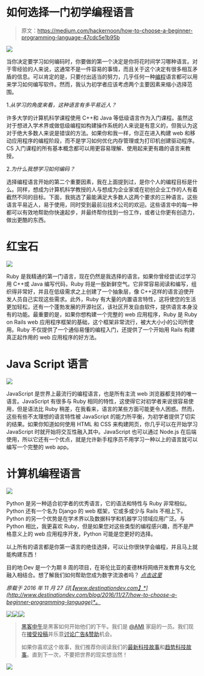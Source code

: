 # 如何选择一门初学编程语言

> 原文：<https://medium.com/hackernoon/how-to-choose-a-beginner-programming-language-47cdc5e1b95b>

![](img/c93ab6acc1a4eb200533d5a27faca56e.png)

当你决定要学习如何编码时，你要做的第一个决定是你将花时间学习哪种语言。对于零经验的人来说，这通常不是一件容易的事情，而且关于这个决定有很多相互矛盾的信息。可以肯定的是，只要付出适当的努力，几乎任何一种[编程](https://hackernoon.com/tagged/programming)语言都可以用来学习如何编写软件。然而，我认为初学者应该考虑两个主要因素来缩小选择范围。

1.*从学习的角度来看，这种语言有多平易近人？*

许多大学的计算机科学课程使用 C++和 Java 等低级语言作为入门课程。虽然这对于想进入学术界或做低级编程如构建操作系统的人来说是有意义的，但我认为这对于绝大多数人来说是错误的方法。如果你和我一样，你正在进入构建 web 和移动应用程序的编程阶段，而不是学习如何优化内存管理或为打印机创建驱动程序。CS 入门课程的所有基本概念都可以用更容易理解、使用起来更有趣的语言来教授。

2.*为什么我想学习如何编码？*

选择编程语言开始的第二个重要因素，我在上面提到过，是你个人的编程目标是什么。同样，想成为计算机科学教授的人与想成为企业家或在初创企业工作的人有着截然不同的目标。下面，我挑选了最能满足大多数人这两个要求的三种语言。这些语言平易近人，易于使用，同时受到最前沿技术公司的欢迎。这些语言中的每一种都可以有效地帮助你快速起步，并最终帮你找到一份工作，或者让你更有创造力，做出更酷的东西。

# 红宝石

![](img/3226c4ed54d1f60ef88de436d8294a97.png)

Ruby 是我精通的第一门语言，现在仍然是我选择的语言。如果你曾经尝试过学习用 C++或 Java 编写代码，Ruby 将是一股新鲜空气。它非常容易阅读和编写，组织得非常好，并且在低级需求之上创建了一个抽象层，像 C++这样的语言迫使开发人员自己实现这些需求。此外，Ruby 有大量的内置语言特性，这将使您的生活更加轻松，还有一个蓬勃发展的开源社区，该社区开发自由软件，提供语言本身没有的功能。最重要的是，如果你想构建一个完整的 web 应用程序，Ruby 是 Ruby on Rails web 应用程序框架的基础，这个框架非常流行，被大大小小的公司所使用。Ruby 不仅提供了一个通俗易懂的编程入门，还提供了一个开始用 Rails 构建真正起作用的 web 应用程序的好方法。

# Java Script 语言

![](img/be84c8550b8ea8eafae2f68278bf6590.png)

JavaScript 是世界上最流行的编程语言，也是所有主流 web 浏览器都支持的唯一语言。JavaScript 有很多与 Ruby 相同的特性，这使得它对初学者来说很容易使用，但是语法比 Ruby 稍差，在我看来，语言的某些方面可能更令人困惑。然而，这些有些不太理想的语言特性被 JavaScript 的能力所平衡，为初学者提供了切实的结果。如果你知道如何使用 HTML 和 CSS 来构建网页，你几乎可以在开始学习 JavaScript 时就开始将交互性融入其中。JavaScript 也可以通过 Node.js 在后端使用，所以它还有一个优点，就是允许新手程序员不用学习一种以上的语言就可以编写一个完整的 web app。

# 计算机编程语言

![](img/85c3c0872d1f1a645a3287ab7a16cfae.png)

Python 是另一种适合初学者的优秀语言，它的语法和特性与 Ruby 非常相似。Python 还有一个名为 Django 的 web 框架，它或多或少与 Rails 不相上下。Python 的另一个优势是在学术界以及数据科学和机器学习领域应用广泛。与 Python 相比，我更喜欢 Ruby，但是如果您对这些类型的编程感兴趣，而不是严格意义上的 web 应用程序开发，Python 可能是您更好的选择。

以上所有的语言都是你第一语言的绝佳选择，可以让你很快学会编程，并且马上就能构建东西！

目的地:Dev 是一个为期 8 周的项目，在哥伦比亚的麦德林将网络开发教育与文化融入相结合。想了解我们如何帮助您成为数字流浪者吗？ [*点击这里*](http://www.destinationdev.com?utm_source=medium_proglangs)

*原载于 2016 年 11 月 27 日*[*【www.destinationdev.com】*](http://www.destinationdev.com/blog/2016/11/27/how-to-choose-a-beginner-programming-language)*。*

[![](img/50ef4044ecd4e250b5d50f368b775d38.png)](http://bit.ly/HackernoonFB)[![](img/979d9a46439d5aebbdcdca574e21dc81.png)](https://goo.gl/k7XYbx)[![](img/2930ba6bd2c12218fdbbf7e02c8746ff.png)](https://goo.gl/4ofytp)

> [黑客中午](http://bit.ly/Hackernoon)是黑客如何开始他们的下午。我们是 [@AMI](http://bit.ly/atAMIatAMI) 家庭的一员。我们现在[接受投稿](http://bit.ly/hackernoonsubmission)并乐意[讨论广告&赞助](mailto:partners@amipublications.com)机会。
> 
> 如果你喜欢这个故事，我们推荐你阅读我们的[最新科技故事](http://bit.ly/hackernoonlatestt)和[趋势科技故事](https://hackernoon.com/trending)。直到下一次，不要把世界的现实想当然！

![](img/be0ca55ba73a573dce11effb2ee80d56.png)